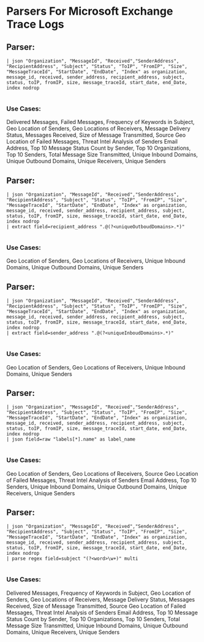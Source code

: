 # Parsers For Microsoft Exchange Trace Logs

## Parser:
```
| json "Organization", "MessageId", "Received","SenderAddress", "RecipientAddress", "Subject", "Status", "ToIP", "FromIP", "Size", "MessageTraceId", "StartDate", "EndDate", "Index" as organization, message_id, received, sender_address, recipient_address, subject, status, toIP, fromIP, size, message_traceId, start_date, end_Date, index nodrop
 
```
### Use Cases:
Delivered Messages, Failed Messages, Frequency of Keywords in Subject, Geo Location of Senders, Geo Locations of Receivers, Message Delivery Status, Messages Received, Size of Message Transmitted, Source Geo Location of Failed Messages, Threat Intel Analysis of Senders Email Address, Top 10 Message Status Count by Sender, Top 10 Organizations, Top 10 Senders, Total Message Size Transmitted, Unique Inbound Domains, Unique Outbound Domains, Unique Receivers, Unique Senders



## Parser:
```
| json "Organization", "MessageId", "Received","SenderAddress", "RecipientAddress", "Subject", "Status", "ToIP", "FromIP", "Size", "MessageTraceId", "StartDate", "EndDate", "Index" as organization, message_id, received, sender_address, recipient_address, subject, status, toIP, fromIP, size, message_traceId, start_date, end_Date, index nodrop
| extract field=recipient_address ".@(?<uniqueOutboudDomains>.*)"
 
```
### Use Cases:
Geo Location of Senders, Geo Locations of Receivers, Unique Inbound Domains, Unique Outbound Domains, Unique Senders



## Parser:
```
| json "Organization", "MessageId", "Received","SenderAddress", "RecipientAddress", "Subject", "Status", "ToIP", "FromIP", "Size", "MessageTraceId", "StartDate", "EndDate", "Index" as organization, message_id, received, sender_address, recipient_address, subject, status, toIP, fromIP, size, message_traceId, start_date, end_Date, index nodrop
| extract field=sender_address ".@(?<uniqueInboudDomains>.*)"
 
```
### Use Cases:
Geo Location of Senders, Geo Locations of Receivers, Unique Inbound Domains, Unique Senders



## Parser:
```
| json "Organization", "MessageId", "Received","SenderAddress", "RecipientAddress", "Subject", "Status", "ToIP", "FromIP", "Size", "MessageTraceId", "StartDate", "EndDate", "Index" as organization, message_id, received, sender_address, recipient_address, subject, status, toIP, fromIP, size, message_traceId, start_date, end_Date, index nodrop
| json field=raw "labels[*].name" as label_name 
 
```
### Use Cases:
Geo Location of Senders, Geo Locations of Receivers, Source Geo Location of Failed Messages, Threat Intel Analysis of Senders Email Address, Top 10 Senders, Unique Inbound Domains, Unique Outbound Domains, Unique Receivers, Unique Senders



## Parser:
```
| json "Organization", "MessageId", "Received","SenderAddress", "RecipientAddress", "Subject", "Status", "ToIP", "FromIP", "Size", "MessageTraceId", "StartDate", "EndDate", "Index" as organization, message_id, received, sender_address, recipient_address, subject, status, toIP, fromIP, size, message_traceId, start_date, end_Date, index nodrop
| parse regex field=subject "(?<word>\w+)" multi
 
```
### Use Cases:
Delivered Messages, Frequency of Keywords in Subject, Geo Location of Senders, Geo Locations of Receivers, Message Delivery Status, Messages Received, Size of Message Transmitted, Source Geo Location of Failed Messages, Threat Intel Analysis of Senders Email Address, Top 10 Message Status Count by Sender, Top 10 Organizations, Top 10 Senders, Total Message Size Transmitted, Unique Inbound Domains, Unique Outbound Domains, Unique Receivers, Unique Senders


